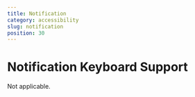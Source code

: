 ```yaml
---
title: Notification
category: accessibility
slug: notification
position: 30
---
```

# Notification Keyboard Support

Not applicable.
